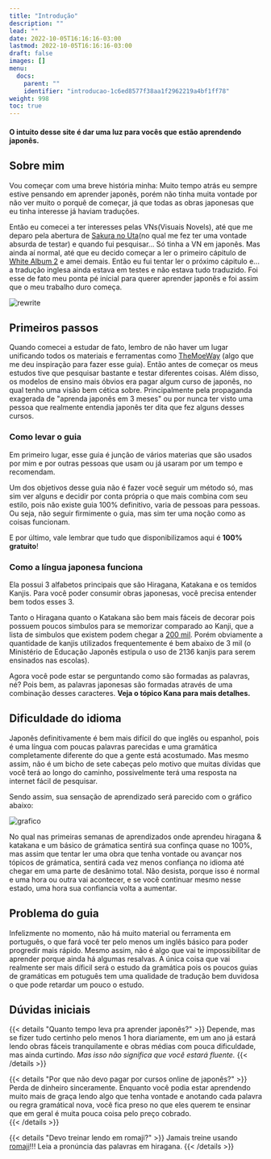 ```yaml
---
title: "Introdução"
description: ""
lead: ""
date: 2022-10-05T16:16:16-03:00
lastmod: 2022-10-05T16:16:16-03:00
draft: false
images: []
menu:
  docs:
    parent: ""
    identifier: "introducao-1c6ed8577f38aa1f2962219a4bf1ff78"
weight: 998
toc: true
---
```

#### O intuito desse site é dar uma luz para vocês que estão aprendendo japonês.

## Sobre mim


Vou começar com uma breve história minha: Muito tempo atrás eu sempre estive pensando em aprender japonês, porém não tinha muita vontade por não ver muito o porquê de começar, já que todas as obras japonesas que eu tinha interesse já haviam traduções. 

Então eu comecei a ter interesses pelas VNs(Visuais Novels), até que me deparo pela abertura de [Sakura no Uta](https://youtu.be/5-9sqUZZXaY)(no qual me fez ter uma vontade absurda de testar) e quando fui pesquisar... Só tinha a VN em japonês. Mas ainda aí normal, até que eu decido começar a ler o primeiro cápitulo de [White Album 2](https://www.youtube.com/watch?v=Kb59JM9RGeY) e amei demais. Então eu fui tentar ler o próximo cápitulo e... a tradução inglesa ainda estava em testes e não estava tudo traduzido. Foi esse de fato meu ponta pé inicial para querer aprender japonês e foi assim que o meu trabalho duro começa.



![rewrite](/rewrite.jpg 'rewrite') 
## Primeiros passos

Quando comecei a estudar de fato, lembro de não haver um lugar unificando todos os materiais e ferramentas como [TheMoeWay](https://learnjapanese.moe/) (algo que me deu inspiração para fazer esse guia). Então antes de começar os meus estudos tive que pesquisar bastante e testar diferentes coisas. Além disso, os modelos de ensino mais óbvios era pagar algum curso de japonês, no qual tenho uma visão bem cética sobre. Principalmente pela propaganda exagerada de "aprenda japonês em 3 meses" ou por nunca ter visto uma pessoa que realmente entendia japonês ter dita que fez alguns desses cursos.

### Como levar o guia

Em primeiro lugar, esse guia é junção de vários materias que são usados por mim e por outras pessoas que usam ou já usaram por um tempo e recomendam. 

Um dos objetivos desse guia não é fazer você seguir um método só, mas sim ver alguns e decidir por conta própria o que mais combina com seu estilo, pois não existe guia 100% definitivo, varia de pessoas para pessoas. Ou seja, não seguir firmimente o guia, mas sim ter uma noção como as coisas funcionam.

E por último, vale lembrar que tudo que disponibilizamos aqui é **100% gratuito**!

### Como a língua japonesa funciona

Ela possui 3 alfabetos principais que são Hiragana, Katakana e os temidos Kanjis. Para você poder consumir obras japonesas, você precisa entender bem todos esses 3.

Tanto o Hiragana quanto o Katakana são bem mais fáceis de decorar pois possuem poucos simbulos para se memorizar comparado ao Kanji, que a lista de simbulos que existem podem chegar a [200 mil](https://orientalsouls.com/blog/japanese-calligraphy/how-many-kanji-characters-are-there/). Porém obviamente a quantidade de kanjis utilizados frequentemente é bem abaixo de 3 mil (o Ministério de Educação Japonês estipula o uso de 2136 kanjis para serem ensinados nas escolas).

Agora você pode estar se perguntando como são formadas as palavras, né? Pois bem, as palavras japonesas são formadas através de uma combinação desses caracteres. **Veja o tópico Kana para mais detalhes.**

## Dificuldade do idioma
Japonês definitivamente é bem mais difícil do que inglês ou espanhol, pois é uma língua com poucas palavras parecidas e uma gramática completamente diferente do que a gente está acostumado. Mas mesmo assim, não é um bicho de sete cabeças pelo motivo que muitas dívidas que você terá ao longo do caminho, possivelmente terá uma resposta na internet fácil de pesquisar.

Sendo assim, sua sensação de aprendizado será parecido com o gráfico abaixo:

![grafico](https://youtrading.com/pt/wp-content/uploads/2021/04/027-Sexta-Curva-de-Aprendizado-02-min.png)

No qual nas primeiras semanas de aprendizados onde aprendeu hiragana & katakana e um básico de grámatica sentirá sua confinça quase no 100%, mas assim que tentar ler uma obra que tenha vontade ou avançar nos tópicos de grámatica, sentirá cada vez menos confiança no idioma até chegar em uma parte de desânimo total. Não desista, porque isso é normal e uma hora ou outra vai acontecer, e se você continuar mesmo nesse estado, uma hora sua confiancia volta a aumentar.  

## Problema do guia
Infelizmente no momento, não há muito material ou ferramenta em português, o que fará você ter pelo menos um inglês básico para poder progredir mais rápido. Mesmo assim, não é algo que vai te impossibilitar de aprender porque ainda há algumas resalvas. A única coisa que vai realmente ser mais díficil será o estudo da gramática pois os poucos guias de gramáticas em potuguês tem uma qualidade de tradução bem duvidosa o que pode retardar um pouco o estudo.

## Dúvidas iniciais

{{< details "Quanto tempo leva pra aprender japonês?" >}}
Depende, mas se fizer tudo certinho pelo menos 1 hora diariamente, em um ano já estará lendo obras fáceis tranquilamente e obras médias com pouca dificuldade, mas ainda curtindo. *Mas isso não significa que você estará fluente.*
{{< /details >}}

{{< details "Por que não devo pagar por cursos online de japonês?" >}}
Perda de dinheiro sinceramente. Enquanto você podia estar aprendendo muito mais de graça lendo algo que tenha vontade e anotando cada palavra ou regra gramátical nova, você fica preso no que eles querem te ensinar que em geral é muita pouca coisa pelo preço cobrado.  
{{< /details >}}

{{< details "Devo treinar lendo em romaji?" >}}
Jamais treine usando [romaji](https://pt.wikipedia.org/wiki/R%C5%8Dmaji)!!! Leia a pronúncia das palavras em hiragana.
{{< /details >}}


